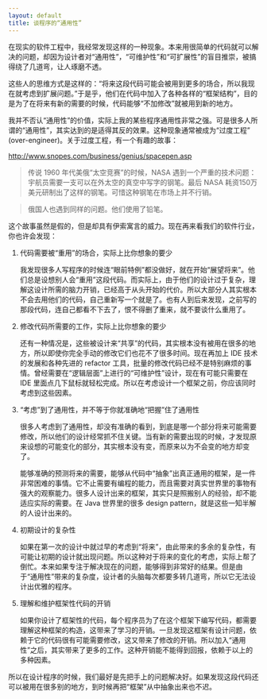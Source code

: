 ```yaml
---
layout: default
title: 谈程序的“通用性”
---
```



在现实的软件工程中，我经常发现这样的一种现象。本来用很简单的代码就可以解决的问题，却因为设计者对“通用性”，“可维护性”和“可扩展性”的盲目推崇，被搞得绕了几道弯，让人琢磨不透。

这些人的思维方式是这样的：“将来这段代码可能会被用到更多的场合，所以我现在就考虑到扩展问题。”于是乎，他们在代码中加入了各种各样的“框架结构”，目的是为了在将来有新的需要的时候，代码能够“不加修改”就被用到新的地方。

我并不否认“通用性”的价值，实际上我的某些程序通用性非常之强。可是很多人所谓的“通用性”，其实达到的是适得其反的效果。这种现象通常被成为“过度工程” (over-engineer)。关于过度工程，有一个有趣的故事：

<http://www.snopes.com/business/genius/spacepen.asp>

> 传说 1960 年代美俄“太空竞赛”的时候，NASA 遇到一个严重的技术问题：宇航员需要一支可以在外太空的真空中写字的钢笔。最后 NASA 耗资150万美元研制出了这样的钢笔。可惜这种钢笔在市场上并不行销。

> 俄国人也遇到同样的问题。他们使用了铅笔。


这个故事虽然是假的，但是却具有伊索寓言的威力。现在再来看我们的软件行业，你也许会发现：

1. 代码需要被“重用”的场合，实际上比你想象的要少

   我发现很多人写程序的时候连“眼前特例”都没做好，就在开始“展望将来”。他们总是设想别人会“重用”这段代码。而实际上，由于他们的设计过于复杂，理解这设计所需的脑力开销，已经高于从头开始的代价。所以大部分人其实根本不会去用他们的代码，自己重新写一个就是了。也有人到后来发现，之前写的那段代码，连自己都看不下去了，恨不得删了重来，就不要谈什么重用了。


1. 修改代码所需要的工作，实际上比你想象的要少

   还有一种情况是，这些被设计来“共享”的代码，其实根本没有被用在很多的地方，所以即使你完全手动的修改它们也花不了很多时间。现在再加上 IDE 技术的发展和各种先进的 refactor 工具，批量的修改代码已经不是特别麻烦的事情。曾经需要在“逻辑层面”上进行的“可维护性”设计，现在有可能只需要在 IDE 里面点几下鼠标就轻松完成。所以在考虑设计一个框架之前，你应该同时考虑到这些因素。


1. “考虑”到了通用性，并不等于你就准确地“把握”住了通用性

   很多人考虑到了通用性，却没有准确的看到，到底是哪一个部分将来可能需要修改，所以他们的设计经常抓不住关键。当有新的需要出现的时候，才发现原来设想的可能变化的部分，其实根本没有变，而原来以为不会变的地方却变了。

   能够准确的预测将来的需要，能够从代码中“抽象”出真正通用的框架，是一件非常困难的事情。它不止需要有编程的能力，而且需要对真实世界里的事物有强大的观察能力。很多人设计出来的框架，其实只是照搬别人的经验，却不能适应实际的需要。在 Java 世界里的很多 design pattern，就是这些一知半解的人设计出来的。


1. 初期设计的复杂性

   如果在第一次的设计中就过早的考虑到“将来”，由此带来的多余的复杂性，有可能让初期的设计就出现问题。所以这种对于将来的变化的考虑，实际上帮了倒忙。本来如果专注于解决现在的问题，能够得到非常好的结果。但是由于“通用性”带来的复杂度，设计者的头脑每次都要多转几道弯，所以它无法设计出优雅的程序。


1. 理解和维护框架性代码的开销

   如果你设计了框架性的代码，每个程序员为了在这个框架下编写代码，都需要理解这种框架的构造，这带来了学习的开销。一旦发现这框架有设计问题，依赖于它的代码很有可能需要修改，这又带来了修改的开销。所以加入“通用性”之后，其实带来了更多的工作。这种开销能不能得到回报，依赖于以上的多种因素。


所以在设计程序的时候，我们最好是先把手上的问题解决好。如果发现这段代码还可以被用在很多别的地方，到时候再把“框架”从中抽象出来也不迟。
